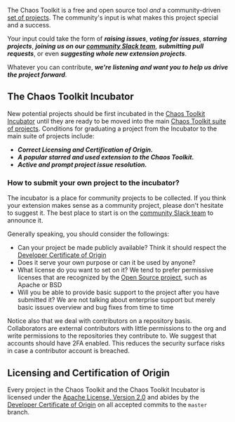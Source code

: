 The Chaos Toolkit is a free and open source tool _and_ a 
community-driven [set of projects](https://github.com/chaostoolkit). The 
community's input is what makes this project special and a success. 

Your input could take the form of ***raising issues***, ***voting for issues***, 
***starring projects***, ***joining us on our [community Slack team](https://join.slack.com/t/chaostoolkit/shared_invite/zt-22c5isqi9-3YjYzucVTNFFVIG~Kzns8g)***, ***submitting pull requests***, or even ***suggesting whole new extension projects***.

Whatever you can contribute, ***we're listening and want you to help us drive the 
project forward***.

## The Chaos Toolkit Incubator

New potential projects should be first incubated in the 
[Chaos Toolkit Incubator](https://github.com/chaostoolkit-incubator) until they 
are ready to be moved into the main 
[Chaos Toolkit suite of projects](https://github.com/chaostoolkit). 
Conditions for graduating a project from the Incubator to the main suite of 
projects include:

* ***Correct Licensing and Certification of Origin.***
* ***A popular starred and used extension to the Chaos Toolkit.***
* ***Active and prompt project issue resolution.***

### How to submit your own project to the incubator?

The incubator is a place for community projects to be collected. If you think
your extension makes sense as a community project, please don't hesitate to
suggest it. The best place to start is on the
[community Slack team](https://join.slack.com/t/chaostoolkit/shared_invite/zt-22c5isqi9-3YjYzucVTNFFVIG~Kzns8g) to announce it.

Generally speaking, you should consider the followings:

* Can your project be made publicly available? Think it should respect
  the [Developer Certificate of Origin](https://developercertificate.org/)
* Does it serve your own purpose or can it be used by anyone?
* What license do you want to set on it? We tend to prefer permissive licenses
  that are recognized by the
  [Open Source project](https://opensource.org/licenses), such as Apache or BSD
* Will you be able to provide basic support to the project after you have
  submitted it? We are not talking about enterprise support but merely
  basic issues overview and bug fixes from time to time

Notice also that we deal with contributors on a repository basis.
Collaborators are external contributors with little permissions to the org and
write permissions to the repositories they contribute to. We suggest that
accounts should have 2FA enabled. This reduces the security surface risks in
case a contributor account is breached.

## Licensing and Certification of Origin

Every project in the Chaos Toolkit and the Chaos Toolkit Incubator is licensed
under the [Apache License, Version 2.0](https://github.com/chaostoolkit/chaostoolkit/blob/master/LICENSE) and abides by the [Developer Certificate of Origin](https://developercertificate.org/) on all accepted commits to the `master` branch.
